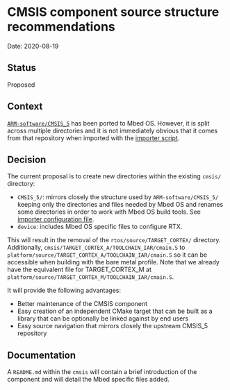 # CMSIS component source structure recommendations
Date: 2020-08-19

## Status
Proposed

## Context
[`ARM-software/CMSIS_5`](https://github.com/ARM-software/CMSIS_5) has been ported to Mbed OS. However, it is split across multiple directories and it is not immediately obvious that it comes from that repository when imported with the [importer script](../../tools/importer/importer.py ).

## Decision
The current proposal is to create new directories within the existing `cmsis/` directory:
* `CMSIS_5/`: mirrors closely the structure used by `ARM-software/CMSIS_5/` keeping only the directories and files needed by Mbed OS and renames some directories in order to work with Mbed OS build tools. See [importer configuration file](./../tools/importer/cmsis_importer.json).
* `device`: includes Mbed OS specific files to configure RTX.

This will result in the removal of the `rtos/source/TARGET_CORTEX/` directory.
Additionally, `cmsis/TARGET_CORTEX_A/TOOLCHAIN_IAR/cmain.S` to `platform/source/TARGET_CORTEX_A/TOOLCHAIN_IAR/cmain.S` so it can be accessible when building with the bare metal profile. Note that we already have the equivalent file for TARGET_CORTEX_M at `platform/source/TARGET_CORTEX_M/TOOLCHAIN_IAR/cmain.S`.

It will provide the following advantages:
* Better maintenance of the CMSIS component
* Easy creation of an independent CMake target that can be built as a library that can be optionally be linked against by end users
* Easy source navigation that mirrors closely the upstream CMSIS_5 repository

## Documentation
A `README.md` within the `cmsis` will contain a brief introduction of the component and will detail the Mbed specific files added.